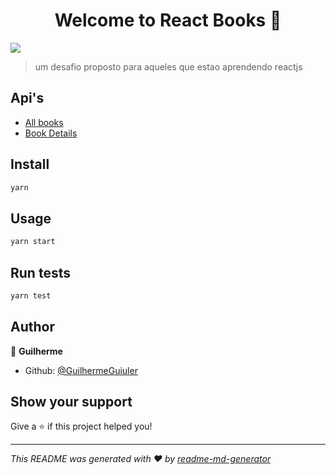 <h1 align="center">Welcome to React Books 👋</h1>
<p>
  <img src="https://img.shields.io/badge/version-0.1.0-blue.svg?cacheSeconds=2592000" />
</p>

> um desafio proposto para aqueles que estao aprendendo reactjs

## Api's

- [All books](https://www.googleapis.com/books/v1/volumes?q=SEARCH_TERM)
- [Book Details](https://www.googleapis.com/books/v1/volumes/```ID```)

## Install

```sh
yarn
```

## Usage

```sh
yarn start
```

## Run tests

```sh
yarn test
```

## Author

👤 **Guilherme**

- Github: [@GuilhermeGuiuler](https://github.com/GuilhermeGuiuler)

## Show your support

Give a ⭐️ if this project helped you!

---

_This README was generated with ❤️ by [readme-md-generator](https://github.com/kefranabg/readme-md-generator)_
